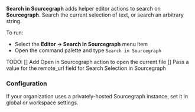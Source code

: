 **Search in Sourcegraph** adds helper editor actions to search on **Sourcegraph**. Search the current selection of text, or search an arbitrary string.

To run:

- Select the **Editor → Search in Sourcegraph** menu item
- Open the command palette and type `Search in Sourcegraph`

TODO:
[] Add Open in Sourcegraph action to open the current file
[] Pass a value for the remote_url field for Search Selection in Sourcegraph

### Configuration

If your organization uses a privately-hosted Sourcegraph instance, set it in global or workspace settings.

